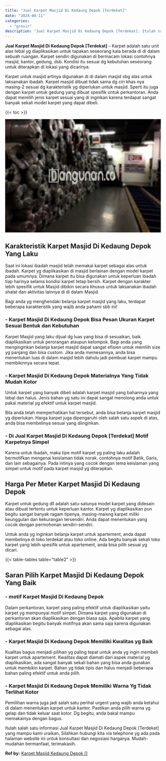 ```yaml
---
title: "Jual Karpet Masjid Di Kedaung Depok [Terdekat]"
date: "2024-08-11"
categories: 
  - "grosir"
description: "Jual Karpet Masjid Di Kedaung Depok [Terdekat]. Itulah salah satu informasi Jual Karpet Masjid Di Kedaung Depok [Terdekat] yang mampu kami uraikan, Silahka..."
---
```


**Jual Karpet Masjid Di Kedaung Depok \[Terdekat\]** – Karpet adalah satu unit alas tebal yg diaplikasikan untuk tapakan seseorang kala berada di di dalam sebuah ruangan. Karpet sendiri digunakan di bermacam lokasi contohnya masjid, kantor, gedung, dsb. Kondisi itu sesuai dg kebutuhan seseorang untuk diterapkan di lokasi yang dicarinya.

Karpet untuk masjid artinya digunakan di di dalam masjid sbg alas untuk laksanakan ibadah. Karpet masjid dibuat tidak sama dg ciri khas nya masing-2 sesuai dg karakteristik yg diperlukan untuk masjid. Sperti itu juga dengan karpet untuk gedung yang dibuat spesifik untuk perkantoran. Anda dapat memilih jenis karpet sesuai yang di inginkan karena terdapat sangat banyak sekali model karpet yang dapat dibeli.

{{< toc >}}

![](/images/grosir-karpet-murah-01.png)

## Karakteristik Karpet Masjid Di Kedaung Depok Yang Laku

Saat ini lokasi ibadah masjid telah memakai karpet sebagai alas untuk ibadah. Karpet yg diaplikasikan di masjid berlainan dengan model karpet pada umumnya. Dimana karpet itu bisa digunakan untuk keperluan ibadah tiap harinya selama kondisi karpet tetap bersih. Karpet dengan karakter lebih spesifik untuk Masjid dibikin secara khusus untuk laksanakan ibadah shalat dan aktivitas lainnya di di dalam Masjid.

Bagi anda yg menghendaki belanja karpet masjid yang laku, terdapat beberapa karakteristik yang wajib anda pahami sbb ini!

### \- Karpet Masjid Di Kedaung Depok Bisa Pesan Ukuran Karpet Sesuai Bentuk dan Kebutuhan

Karpet Masjid yang laku dijual dg luas yang bisa di sesuaikan, baik diaplikasikan untuk perorangan ataupun kelompok. Bagi anda yang menginginkan belanja karpet masjid dapat sangat efisien untuk memliih size yg panjang dan bisa custom. Jika anda memesannya, anda bisa menentukan luas di dalam masjid lebih dahulu jadi pembuat karpet mampu membikinnya secara tepat.

### \- Karpet Masjid Di Kedaung Depok Materialnya Yang Tidak Mudah Kotor

Untuk karpet yang banyak dibeli adalah karpet masjid yang bahannya yang tebal dan halus. Jenis bahan yg satu ini dapat sangat menolong anda untuk pakai material yg efektif untuk karpet masjid.

Bila anda telah memperhatikan hal tersebut, anda bisa belanja karpet masjid yg diperlukan. Harga karpet juga dipengaruhi oleh salah satu aspek di atas, anda bisa membelinya sesuai yang diinginkan.

### \- Di Jual Karpet Masjid Di Kedaung Depok \[Terdekat\] Motif Karpetnya Simpel

Karena untuk ibadah, maka tipe motif karpet yg paling laku adalah bermotifkan mengenai keislaman tidak norak. contohnya motif Batik, Garis, dan lain sebagainya. Pada intinya yang cocok dengan tema keislaman yang simpel untuk motif pada karpet masjid yg diterapkan.

## Harga Per Meter Karpet Masjid Di Kedaung Depok

Karpet untuk gedung dll adalah satu-satunya model karpet yang didesain atau dibuat tertentu untuk keperluan kantor. Karpet yg diaplikasikan pun begitu sangat banyak ragam tipenya, masing-maisng karpet miliki keunggulan dan kekurangan tersendiri. Anda dapat menentukan yang cocok dengan permohonan sendiri-sendiri.

Untuk anda yg inginkan belanja karpet untuk apartement, anda dapat membelinya di toko terdekat atau toko online. Ada begitu banyak sekali toko karpet yang lebih spesifik untuk apartement, anda bisa pilih sesuai yg dicari.

{{< table-tables table="table2" >}}

## Saran Pilih Karpet Masjid Di Kedaung Depok Yang Baik

### \- motif Karpet Masjid Di Kedaung Depok

Dalam perkantoran, karpet yang paling efektif untuk diaplikasikan yaitu karpet yg mempunyai motif simpel. Dimana karpet yang digunakan di perkantoran akan diaplikasikan dengan biasa saja. Apabila karpet yang diaplikasikan begitu banyak motifnya akan sama saja karena digunakan sebagai alas.

### \- Karpet Masjid Di Kedaung Depok Memiliki Kwalitas yg Baik

Kualitas bagus menjadi pilihan yg paling tepat untuk anda yg ingin membeli karpet untuk apartement. Kwalitas dapat diamati dari aspek material yg diaplikasikan, ada sangat banyak sekali bahan yang bisa anda gunakan untuk membikin karpet. Bahan yg tidak tipis dan halus menjadi beberapa bahan paling efektif untuk anda pilih.

### \- Karpet Masjid Di Kedaung Depok Memiliki Warna Yg Tidak Terlihat Kotor

Pemilihan warna juga jadi salah satu perihal urgent yang wajib anda ketahui di dalam menentukan karpet untuk kantor. Pastikan anda pilih warna yg gelap dan tidak keluar saat kotor. Dg begitu, anda bakal mampu memakainya dengan bagus.

Itulah salah satu informasi Jual Karpet Masjid Di Kedaung Depok \[Terdekat\] yang mampu kami uraikan, Silahkan hubungi kita via telephone yg ada pada halaman website ini untuk konsultasi dan negosiasi harganya. Mudah-mudahan bermanfaat, terimakasih.

**Ref by:**  [Karpet Masjid Kedaung Depok []](https://id.wikipedia.org/wiki/Karpet)
